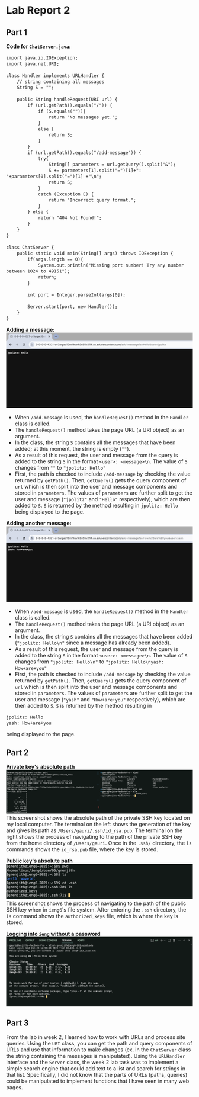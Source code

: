 # Lab Report 2

## Part 1

**Code for `ChatServer.java`:**
```
import java.io.IOException;
import java.net.URI;

class Handler implements URLHandler {
    // string containing all messages
    String S = "";

    public String handleRequest(URI url) {
        if (url.getPath().equals("/")) {
            if (S.equals("")){
                return "No messages yet.";
            }
            else {
                return S;
            }
        }
        if (url.getPath().equals("/add-message")) {
            try{
                String[] parameters = url.getQuery().split("&");
                S += parameters[1].split("=")[1]+": "+parameters[0].split("=")[1] +"\n";
                return S;
            }
            catch (Exception E) {
                return "Incorrect query format.";
            }            
        } else {
            return "404 Not Found!";
        }
    }
}

class ChatServer {
    public static void main(String[] args) throws IOException {
        if(args.length == 0){
            System.out.println("Missing port number! Try any number between 1024 to 49151");
            return;
        }

        int port = Integer.parseInt(args[0]);

        Server.start(port, new Handler());
    }
}
```

**Adding a message:** 
![](/labreport2_screenshots/addmessage1.png)
- When `/add-message` is used, the `handleRequest()` method in the `Handler` class is called. 
- The `handleRequest()` method takes the page URL (a URI object) as an argument. 
- In the class, the string `S` contains all the messages that have been added; at this moment, the string is empty (`""`). 
- As a result of this request, the user and message from the query is added to the string `S` in the format `<user>: <message>\n`. The value of `S` changes from `""` to `"jpolitz: Hello"`
- First, the path is checked to include `/add-message` by checking the value returned by `getPath()`. Then, `getQuery()` gets the query component of `url` which is then split into the user and message components and stored in `parameters`. The values of `parameters` are further split to get the user and message (`"jpolitz"` and `"Hello"` respectively), which are then added to `S`. `S` is returned by the method resulting in `jpolitz: Hello` being displayed to the page. 

**Adding another message:**
![](/labreport2_screenshots/addmessage2.png)
- When `/add-message` is used, the `handleRequest()` method in the `Handler` class is called. 
- The `handleRequest()` method takes the page URL (a URI object) as an argument. 
- In the class, the string `S` contains all the messages that have been added (`"jpolitz: Hello\n"` since a message has already been added). 
- As a result of this request, the user and message from the query is added to the string `S` in the format `<user>: <message>\n`. The value of `S` changes from `"jpolitz: Hello\n"` to `"jpolitz: Hello\nyash: How+are+you"`
- First, the path is checked to include `/add-message` by checking the value returned by `getPath()`. Then, `getQuery()` gets the query component of `url` which is then split into the user and message components and stored in `parameters`. The values of `parameters` are further split to get the user and message (`"yash"` and `"How+are+you"` respectively), which are then added to `S`. `S` is returned by the method resulting in 
```
jpolitz: Hello
yash: How+are+you
``` 
being displayed to the page. 

## Part 2

**Private key's absolute path**
![](/labreport2_screenshots/privatekeypath.png)
This screenshot shows the absolute path of the private SSH key located on my local computer. The terminal on the left shows the generation of the key and gives its path as `/Users/gauri/.ssh/id_rsa.pub`. The terminal on the right shows the process of navigating to the path of the private SSH key from the home directory of `/Users/gauri`. Once in the `.ssh/` directory, the `ls` commands shows the `id_rsa.pub` file, where the key is stored. 

**Public key's absolute path**
![](/labreport2_screenshots/publickeypath.png)
This screenshot shows the process of navigating to the path of the public SSH key when in `ieng6`'s file system. After entering the `.ssh` directory, the `ls` command shows the `authorized_keys` file, which is where the key is stored. 

**Logging into `ieng` without a password**
![](/labreport2_screenshots/sshnopassword.png)

## Part 3

From the lab in week 2, I learned how to work with URLs and process site queries. Using the `URI` class, you can get the path and query components of URLs and use that information to make changes (ex. in the `ChatServer` class the string containing the messages is manipulated). Using the `URLHandler` interface and the `Server` class, the week 2 lab task was to implement a simple search engine that could add text to a list and search for strings in that list. Specifically, I did not know that the parts of URLs (paths, queries) could be manipulated to implement functions that I have seen in many web pages. 